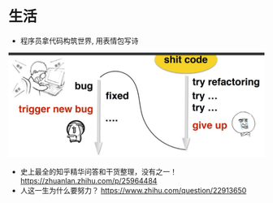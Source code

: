 # 生活

- 程序员拿代码构筑世界, 用表情包写诗

![](/static/img/novel/emoji-poem.jpg)

- 史上最全的知乎精华问答和干货整理，没有之一！ https://zhuanlan.zhihu.com/p/25964484
- 人这一生为什么要努力？ https://www.zhihu.com/question/22913650